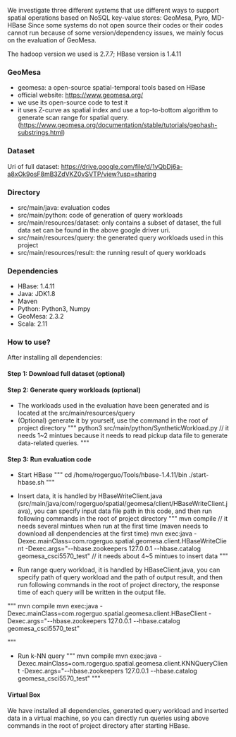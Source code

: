 We investigate three different systems that use different ways to support spatial operations based on NoSQL key-value stores: GeoMesa, Pyro, MD-HBase
Since some systems do not open source their codes or their codes cannot run because of some version/dependency issues, we mainly focus on the evaluation of GeoMesa. 

The hadoop version we used is 2.7.7; HBase version is 1.4.11

### GeoMesa
- geomesa: a open-source spatial-temporal tools based on HBase
- official website: https://www.geomesa.org/
- we use its open-source code to test it
- it uses Z-curve as spatial index and use a top-to-bottom algorithm to generate scan range for spatial query. (https://www.geomesa.org/documentation/stable/tutorials/geohash-substrings.html)

### Dataset
Uri of full dataset: https://drive.google.com/file/d/1yQbDj6a-a8xOk9osF8mB3ZdVKZ0vSVTP/view?usp=sharing
  

### Directory
- src/main/java: evaluation codes
- src/main/python: code of generation of query workloads
- src/main/resources/dataset: only contains a subset of dataset, the full data set can be found in the above google driver uri.
- src/main/resources/query: the generated query workloads used in this project
- src/main/resources/result: the running result of query workloads

### Dependencies
- HBase: 1.4.11
- Java: JDK1.8
- Maven
- Python: Python3, Numpy
- GeoMesa: 2.3.2
- Scala: 2.11

### How to use?
After installing all dependencies: 
#### Step 1: Download full dataset (optional)

#### Step 2: Generate query workloads (optional)
- The workloads used in the evaluation have been generated and is located at the src/main/resources/query
- (Optional) generate it by yourself, use the command in the root of project directory
"""
python3 src/main/python/SyntheticWorkload.py   // it needs 1~2 mintues because it needs to read pickup data file to generate data-related queries. 
"""

#### Step 3: Run evaluation code
- Start HBase
"""
cd /home/rogerguo/Tools/hbase-1.4.11/bin
./start-hbase.sh
"""


- Insert data, it is handled by HBaseWriteClient.java (src/main/java/com/rogerguo/spatial/geomesa/client/HBaseWriteClient.java), you can specify input data file path in this code, and then run following commands in the root of project directory
"""
mvn compile  // it needs several mintues when run at the first time (maven needs to download all denpendencies at the first time)
mvn exec:java -Dexec.mainClass=com.rogerguo.spatial.geomesa.client.HBaseWriteClient -Dexec.args="--hbase.zookeepers 127.0.0.1  --hbase.catalog geomesa_csci5570_test"   // it needs about 4~5 mintues to insert data
"""

- Run range query workload, it is handled by HBaseClient.java, you can specify path of query workload and the path of output result, and then run following commands in the root of project directory, the response time of each query will be written in the output file.

"""
mvn compile
mvn exec:java -Dexec.mainClass=com.rogerguo.spatial.geomesa.client.HBaseClient -Dexec.args="--hbase.zookeepers 127.0.0.1  --hbase.catalog geomesa_csci5570_test"

"""

- Run k-NN query
"""
mvn compile
mvn exec:java -Dexec.mainClass=com.rogerguo.spatial.geomesa.client.KNNQueryClient -Dexec.args="--hbase.zookeepers 127.0.0.1  --hbase.catalog geomesa_csci5570_test"
"""

#### Virtual Box
We have installed all dependencies, generated query workload and inserted data in a virtual machine, so you can directly run queries using above commands in the root of project directory after starting HBase.